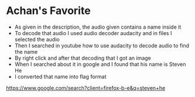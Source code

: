 # Achan's Favorite

- As given in the description, the audio given contains a name inside it
- To decode that audio I used audio decoder audacity  and in files I selected the audio
- Then I searched in youtube how to use audacity to decode audio to find the name 
- By right click and after that decoding that I got an image
- When I searched about it in google and I found that his name is Steven He
- I converted that name into flag format

 https://www.google.com/search?client=firefox-b-e&q=steven+he
